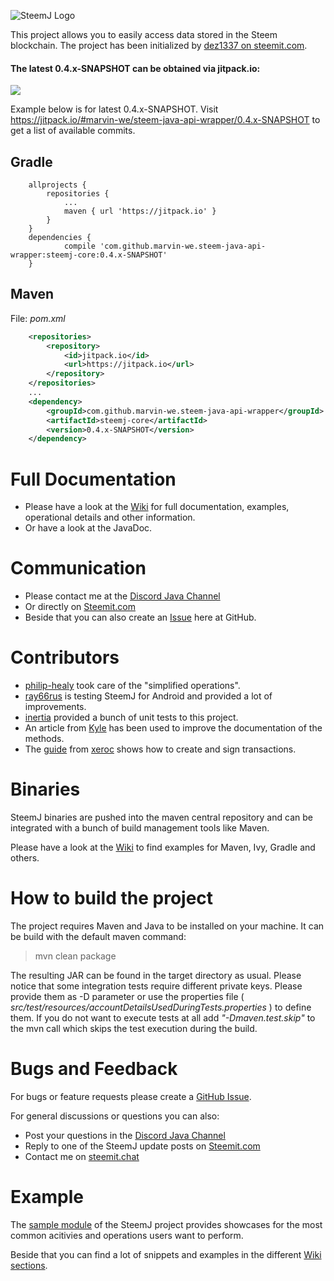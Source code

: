 ![SteemJ Logo](https://camo.githubusercontent.com/a325dd7ebceee15b8ca3fd57383c4e8330cc0425/687474703a2f2f696d6775722e636f6d2f784a4c514e31752e706e67)

This project allows you to easily access data stored in the Steem blockchain. The project has been initialized by <a href="https://steemit.com/@dez1337">dez1337 on steemit.com</a>.

#### The latest 0.4.x-SNAPSHOT can be obtained via jitpack.io:

[![](https://jitpack.io/v/marvin-we/steem-java-api-wrapper.svg)](https://jitpack.io/#marvin-we/steem-java-api-wrapper/0.4.x-SNAPSHOT)

Example below is for latest 0.4.x-SNAPSHOT. Visit https://jitpack.io/#marvin-we/steem-java-api-wrapper/0.4.x-SNAPSHOT to get a list of available commits.

## Gradle
```Gradle
	allprojects {
		repositories {
			...
			maven { url 'https://jitpack.io' }
		}
	}
    dependencies {
	        compile 'com.github.marvin-we.steem-java-api-wrapper:steemj-core:0.4.x-SNAPSHOT'
	}
```

## Maven
File: <i>pom.xml</i>
```Xml
	<repositories>
		<repository>
		    <id>jitpack.io</id>
		    <url>https://jitpack.io</url>
		</repository>
	</repositories>
    ...
	<dependency>
	    <groupId>com.github.marvin-we.steem-java-api-wrapper</groupId>
	    <artifactId>steemj-core</artifactId>
	    <version>0.4.x-SNAPSHOT</version>
	</dependency>
```

# Full Documentation
- Please have a look at the [Wiki](https://github.com/marvin-we/steem-java-api-wrapper/wiki) for full documentation, examples, operational details and other information.
- Or have a look at the JavaDoc.

# Communication
- Please contact me at the [Discord Java Channel](https://discord.gg/fsJjr3Q)
- Or directly on [Steemit.com](https://steemit.com/@dez1337)
- Beside that you can also create an [Issue](https://github.com/marvin-we/steem-java-api-wrapper/issues) here at GitHub.

# Contributors
- [philip-healy](https://github.com/philip-healy) took care of the "simplified operations".
- [ray66rus](https://steemit.com/@ray66rus) is testing SteemJ for Android and provided a lot of improvements.
- [inertia](https://steemit.com/@inertia) provided a bunch of unit tests to this project.
- An article from [Kyle](https://steemit.com/@klye) has been used to improve the documentation of the methods.
- The [guide](https://steemit.com/steem/@xeroc/steem-transaction-signing-in-a-nutshell) from [xeroc](https://steemit.com/@xeroc) shows how to create and sign transactions.

# Binaries
SteemJ binaries are pushed into the maven central repository and can be integrated with a bunch of build management tools like Maven.

Please have a look at the [Wiki](https://github.com/marvin-we/steem-java-api-wrapper/wiki/How-to-add-SteemJ-to-your-project) to find examples for Maven, Ivy, Gradle and others.

# How to build the project
The project requires Maven and Java to be installed on your machine. It can be build with the default maven command:

>mvn clean package

The resulting JAR can be found in the target directory as usual. Please notice that some integration tests require different private keys. Please provide them as -D parameter or use the properties file ( *src/test/resources/accountDetailsUsedDuringTests.properties* ) to define them. If you do not want to execute tests at all add *"-Dmaven.test.skip"* to the mvn call which skips the test execution during the build.

# Bugs and Feedback
For bugs or feature requests please create a [GitHub Issue](https://github.com/marvin-we/steem-java-api-wrapper/issues). 

For general discussions or questions you can also:
* Post your questions in the [Discord Java Channel](https://discord.gg/fsJjr3Q)
* Reply to one of the SteemJ update posts on [Steemit.com](https://steemit.com/@dez1337)
* Contact me on [steemit.chat](https://steemit.chat/channel/dev)

# Example
The [sample module](https://github.com/marvin-we/steem-java-api-wrapper/tree/master/sample) of the SteemJ project provides showcases for the most common acitivies and operations users want to perform. 

Beside that you can find a lot of snippets and examples in the different [Wiki sections](https://github.com/marvin-we/steem-java-api-wrapper/wiki).  
